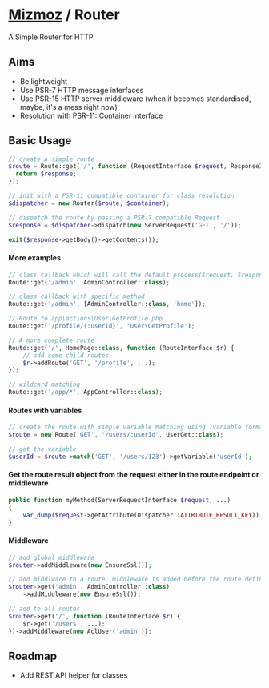 # [Mizmoz](https://www.mizmoz.com) / Router

A Simple Router for HTTP

## Aims

- Be lightweight
- Use PSR-7 HTTP message interfaces
- Use PSR-15 HTTP server middleware (when it becomes standardised, maybe, it's a mess right now)
- Resolution with PSR-11: Container interface

## Basic Usage

```php
// create a simple route
$route = Route::get('/', function (RequestInterface $request, ResponseInterface $response, ResultInterface $result) {
  return $response;
});

// init with a PSR-11 compatible container for class resolution
$dispatcher = new Router($route, $container);

// dispatch the route by passing a PSR-7 compatible Request
$response = $dispatcher->dispatch(new ServerRequest('GET', '/'));

exit($response->getBody()->getContents());

```

#### More examples

```php
// class callback which will call the default process($request, $response, $next);
Route::get('/admin', AdminController::class);

// class callback with specific method
Route::get('/admin', [AdminController::class, 'home']);

// Route to app\actions\User\GetProfile.php
Route::get('/profile/{:userId}', 'User\GetProfile');

// A more complete route
Route::get('/', HomePage::class, function (RouteInterface $r) {
    // add some child routes
    $r->addRoute('GET', '/profile', ...);
});

// wildcard matching
Route::get('/app/*', AppController::class);
```

#### Routes with variables

```php
// create the route with simple variable matching using :variable format
$route = new Route('GET', '/users/:userId', UserGet::class);

// get the variable
$userId = $route->match('GET', '/users/123')->getVariable('userId');
```

#### Get the route result object from the request either in the route endpoint or middleware

```php
public function myMethod(ServerRequestInterface $request, ...)
{
    var_dump($request->getAttribute(Dispatcher::ATTRIBUTE_RESULT_KEY));
}
```

#### Middleware

```php
// add global middleware
$router->addMiddleware(new EnsureSsl());

// add middlware to a route, middleware is added before the route definition by default
$router->get('admin', AdminController::class)
    ->addMiddleware(new EnsureSsl());

// add to all routes
$router->get('/', function (RouteInterface $r) {
    $r->get('/users', ...);
})->addMiddleware(new AclUser('admin'));
```

## Roadmap

- Add REST API helper for classes